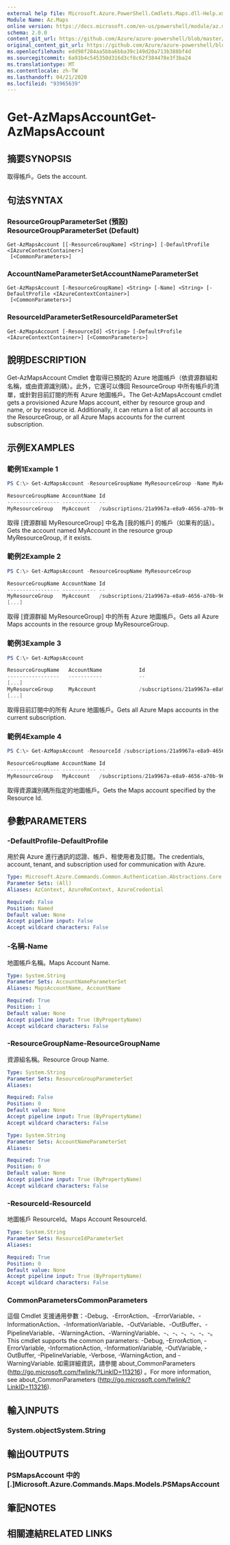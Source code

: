 ```yaml
---
external help file: Microsoft.Azure.PowerShell.Cmdlets.Maps.dll-Help.xml
Module Name: Az.Maps
online version: https://docs.microsoft.com/en-us/powershell/module/az.maps/get-azmapsaccount
schema: 2.0.0
content_git_url: https://github.com/Azure/azure-powershell/blob/master/src/Maps/Maps/help/Get-AzMapsAccount.md
original_content_git_url: https://github.com/Azure/azure-powershell/blob/master/src/Maps/Maps/help/Get-AzMapsAccount.md
ms.openlocfilehash: edd98f284aa5bba6bba39c149d20a713b388bf4d
ms.sourcegitcommit: 6a91b4c545350d316d3cf8c62f384478e3f3ba24
ms.translationtype: MT
ms.contentlocale: zh-TW
ms.lasthandoff: 04/21/2020
ms.locfileid: "93965639"
---
```

# <span data-ttu-id="4502d-101">Get-AzMapsAccount</span><span class="sxs-lookup"><span data-stu-id="4502d-101">Get-AzMapsAccount</span></span>

## <span data-ttu-id="4502d-102">摘要</span><span class="sxs-lookup"><span data-stu-id="4502d-102">SYNOPSIS</span></span>
<span data-ttu-id="4502d-103">取得帳戶。</span><span class="sxs-lookup"><span data-stu-id="4502d-103">Gets the account.</span></span>

## <span data-ttu-id="4502d-104">句法</span><span class="sxs-lookup"><span data-stu-id="4502d-104">SYNTAX</span></span>

### <span data-ttu-id="4502d-105">ResourceGroupParameterSet (預設) </span><span class="sxs-lookup"><span data-stu-id="4502d-105">ResourceGroupParameterSet (Default)</span></span>
```
Get-AzMapsAccount [[-ResourceGroupName] <String>] [-DefaultProfile <IAzureContextContainer>]
 [<CommonParameters>]
```

### <span data-ttu-id="4502d-106">AccountNameParameterSet</span><span class="sxs-lookup"><span data-stu-id="4502d-106">AccountNameParameterSet</span></span>
```
Get-AzMapsAccount [-ResourceGroupName] <String> [-Name] <String> [-DefaultProfile <IAzureContextContainer>]
 [<CommonParameters>]
```

### <span data-ttu-id="4502d-107">ResourceIdParameterSet</span><span class="sxs-lookup"><span data-stu-id="4502d-107">ResourceIdParameterSet</span></span>
```
Get-AzMapsAccount [-ResourceId] <String> [-DefaultProfile <IAzureContextContainer>] [<CommonParameters>]
```

## <span data-ttu-id="4502d-108">說明</span><span class="sxs-lookup"><span data-stu-id="4502d-108">DESCRIPTION</span></span>
<span data-ttu-id="4502d-109">Get-AzMapsAccount Cmdlet 會取得已預配的 Azure 地圖帳戶（依資源群組和名稱，或由資源識別碼）。此外，它還可以傳回 ResourceGroup 中所有帳戶的清單，或針對目前訂閱的所有 Azure 地圖帳戶。</span><span class="sxs-lookup"><span data-stu-id="4502d-109">The Get-AzMapsAccount cmdlet gets a provisioned Azure Maps account, either by resource group and name, or by resource id. Additionally, it can return a list of all accounts in the ResourceGroup, or all Azure Maps accounts for the current subscription.</span></span>

## <span data-ttu-id="4502d-110">示例</span><span class="sxs-lookup"><span data-stu-id="4502d-110">EXAMPLES</span></span>

### <span data-ttu-id="4502d-111">範例1</span><span class="sxs-lookup"><span data-stu-id="4502d-111">Example 1</span></span>
```powershell
PS C:\> Get-AzMapsAccount -ResourceGroupName MyResourceGroup -Name MyAccount

ResourceGroupName AccountName Id
----------------- ----------- --
MyResourceGroup   MyAccount   /subscriptions/21a9967a-e8a9-4656-a70b-96ff1c4d05a0/resourceGroups/MyResourceGroup/providers/Microsoft.Maps/accounts/MyAccount
```

<span data-ttu-id="4502d-112">取得 [資源群組 MyResourceGroup] 中名為 [我的帳戶] 的帳戶（如果有的話）。</span><span class="sxs-lookup"><span data-stu-id="4502d-112">Gets the account named MyAccount in the resource group MyResourceGroup, if it exists.</span></span>

### <span data-ttu-id="4502d-113">範例2</span><span class="sxs-lookup"><span data-stu-id="4502d-113">Example 2</span></span>
```powershell
PS C:\> Get-AzMapsAccount -ResourceGroupName MyResourceGroup

ResourceGroupName AccountName Id
----------------- ----------- --
MyResourceGroup   MyAccount   /subscriptions/21a9967a-e8a9-4656-a70b-96ff1c4d05a0/resourceGroups/MyResourceGroup/providers/Microsoft.Maps/accounts/MyAccount
[...]
```

<span data-ttu-id="4502d-114">取得 [資源群組 MyResourceGroup] 中的所有 Azure 地圖帳戶。</span><span class="sxs-lookup"><span data-stu-id="4502d-114">Gets all Azure Maps accounts in the resource group MyResourceGroup.</span></span>

### <span data-ttu-id="4502d-115">範例3</span><span class="sxs-lookup"><span data-stu-id="4502d-115">Example 3</span></span>
```powershell
PS C:\> Get-AzMapsAccount

ResourceGroupName   AccountName            Id
-----------------   -----------            --
[...]
MyResourceGroup     MyAccount              /subscriptions/21a9967a-e8a9-4656-a70b-96ff1c4d05a0/resourceGroups/MyResourceGroup/providers/Microsoft.Maps/accounts/MyAccount
[...]
```

<span data-ttu-id="4502d-116">取得目前訂閱中的所有 Azure 地圖帳戶。</span><span class="sxs-lookup"><span data-stu-id="4502d-116">Gets all Azure Maps accounts in the current subscription.</span></span>

### <span data-ttu-id="4502d-117">範例4</span><span class="sxs-lookup"><span data-stu-id="4502d-117">Example 4</span></span>
```powershell
PS C:\> Get-AzMapsAccount -ResourceId /subscriptions/21a9967a-e8a9-4656-a70b-96ff1c4d05a0/resourceGroups/MyResourceGroup/providers/Microsoft.Maps/accounts/MyAccount

ResourceGroupName AccountName Id
----------------- ----------- --
MyResourceGroup   MyAccount   /subscriptions/21a9967a-e8a9-4656-a70b-96ff1c4d05a0/resourceGroups/MyResourceGroup/providers/Microsoft.Maps/accounts/MyAccount
```

<span data-ttu-id="4502d-118">取得資源識別碼所指定的地圖帳戶。</span><span class="sxs-lookup"><span data-stu-id="4502d-118">Gets the Maps account specified by the Resource Id.</span></span>

## <span data-ttu-id="4502d-119">參數</span><span class="sxs-lookup"><span data-stu-id="4502d-119">PARAMETERS</span></span>

### <span data-ttu-id="4502d-120">-DefaultProfile</span><span class="sxs-lookup"><span data-stu-id="4502d-120">-DefaultProfile</span></span>
<span data-ttu-id="4502d-121">用於與 Azure 進行通訊的認證、帳戶、租使用者及訂閱。</span><span class="sxs-lookup"><span data-stu-id="4502d-121">The credentials, account, tenant, and subscription used for communication with Azure.</span></span>

```yaml
Type: Microsoft.Azure.Commands.Common.Authentication.Abstractions.Core.IAzureContextContainer
Parameter Sets: (All)
Aliases: AzContext, AzureRmContext, AzureCredential

Required: False
Position: Named
Default value: None
Accept pipeline input: False
Accept wildcard characters: False
```

### <span data-ttu-id="4502d-122">-名稱</span><span class="sxs-lookup"><span data-stu-id="4502d-122">-Name</span></span>
<span data-ttu-id="4502d-123">地圖帳戶名稱。</span><span class="sxs-lookup"><span data-stu-id="4502d-123">Maps Account Name.</span></span>

```yaml
Type: System.String
Parameter Sets: AccountNameParameterSet
Aliases: MapsAccountName, AccountName

Required: True
Position: 1
Default value: None
Accept pipeline input: True (ByPropertyName)
Accept wildcard characters: False
```

### <span data-ttu-id="4502d-124">-ResourceGroupName</span><span class="sxs-lookup"><span data-stu-id="4502d-124">-ResourceGroupName</span></span>
<span data-ttu-id="4502d-125">資源組名稱。</span><span class="sxs-lookup"><span data-stu-id="4502d-125">Resource Group Name.</span></span>

```yaml
Type: System.String
Parameter Sets: ResourceGroupParameterSet
Aliases:

Required: False
Position: 0
Default value: None
Accept pipeline input: True (ByPropertyName)
Accept wildcard characters: False
```

```yaml
Type: System.String
Parameter Sets: AccountNameParameterSet
Aliases:

Required: True
Position: 0
Default value: None
Accept pipeline input: True (ByPropertyName)
Accept wildcard characters: False
```

### <span data-ttu-id="4502d-126">-ResourceId</span><span class="sxs-lookup"><span data-stu-id="4502d-126">-ResourceId</span></span>
<span data-ttu-id="4502d-127">地圖帳戶 ResourceId。</span><span class="sxs-lookup"><span data-stu-id="4502d-127">Maps Account ResourceId.</span></span>

```yaml
Type: System.String
Parameter Sets: ResourceIdParameterSet
Aliases:

Required: True
Position: 0
Default value: None
Accept pipeline input: True (ByPropertyName)
Accept wildcard characters: False
```

### <span data-ttu-id="4502d-128">CommonParameters</span><span class="sxs-lookup"><span data-stu-id="4502d-128">CommonParameters</span></span>
<span data-ttu-id="4502d-129">這個 Cmdlet 支援通用參數：-Debug、-ErrorAction、-ErrorVariable、-InformationAction、-InformationVariable、-OutVariable、-OutBuffer、-PipelineVariable、-WarningAction、-WarningVariable、-、-、-、-、-、-。</span><span class="sxs-lookup"><span data-stu-id="4502d-129">This cmdlet supports the common parameters: -Debug, -ErrorAction, -ErrorVariable, -InformationAction, -InformationVariable, -OutVariable, -OutBuffer, -PipelineVariable, -Verbose, -WarningAction, and -WarningVariable.</span></span> <span data-ttu-id="4502d-130">如需詳細資訊，請參閱 about_CommonParameters (http://go.microsoft.com/fwlink/?LinkID=113216) 。</span><span class="sxs-lookup"><span data-stu-id="4502d-130">For more information, see about_CommonParameters (http://go.microsoft.com/fwlink/?LinkID=113216).</span></span>

## <span data-ttu-id="4502d-131">輸入</span><span class="sxs-lookup"><span data-stu-id="4502d-131">INPUTS</span></span>

### <span data-ttu-id="4502d-132">System.object</span><span class="sxs-lookup"><span data-stu-id="4502d-132">System.String</span></span>

## <span data-ttu-id="4502d-133">輸出</span><span class="sxs-lookup"><span data-stu-id="4502d-133">OUTPUTS</span></span>

### <span data-ttu-id="4502d-134">PSMapsAccount 中的 [.]</span><span class="sxs-lookup"><span data-stu-id="4502d-134">Microsoft.Azure.Commands.Maps.Models.PSMapsAccount</span></span>

## <span data-ttu-id="4502d-135">筆記</span><span class="sxs-lookup"><span data-stu-id="4502d-135">NOTES</span></span>

## <span data-ttu-id="4502d-136">相關連結</span><span class="sxs-lookup"><span data-stu-id="4502d-136">RELATED LINKS</span></span>
